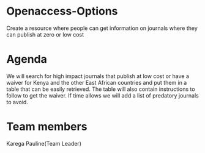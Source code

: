 # Openaccess-Options
Create a resource where people can get information on journals where they can publish at zero or low cost
# Agenda
We will search for high impact journals that publish at low cost or have a waiver for Kenya and the other East African countries and put them in a table that can be easily retrieved. The table will also contain instructions to follow to get the waiver. 
If time allows we will add a list of predatory journals to avoid. 
# Team members
Karega Pauline(Team Leader)

